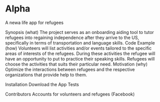 # Alpha
A newa life app for refugees

Synopsis (what)
The project serves as an onboarding aiding tool to tutor refugees into regaining independence after they arrive to the US, specifically in terms of transportation and language skills.
Code Example (how)
Volunteers will list activities and/or events tailored to the specific areas of interests of the refugees. During these activities the refugee will have an opportunity to put to practice their speaking skills.
Refugees will choose the activities that suits their particular need. 
Motivation (why)
Optimize the interactions between refugees and the respective organizations that provide help to them.

Installation
Download the App
Tests

Contributors
Accounts for volunteers and refugees (Facebook)



